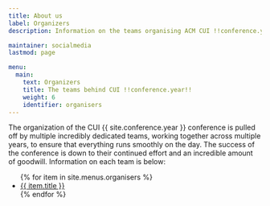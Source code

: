 ```yaml
---
title: About us
label: Organizers
description: Information on the teams organising ACM CUI !!conference.year!!.

maintainer: socialmedia
lastmod: page

menu:
  main:
    text: Organizers
    title: The teams behind CUI !!conference.year!!
    weight: 6
    identifier: organisers
---
```


<p>
    The organization of the CUI {{ site.conference.year }} conference is pulled off by multiple incredibly dedicated teams, working together across multiple years, to ensure that everything runs smoothly on the day. The success of the conference is down to their continued effort and an incredible amount of goodwill. Information on each team is below:
</p>

<ul>
{% for item in site.menus.organisers %}
    <li class="{% if item.sep_before %}pt-3{% endif %}">
        <a class="" href="{{ item.url | absolute_url }}" title="{{ item.alt | escape | replace: "!!conference.year!!", site.conference.year | replace: "!!conference.location!!", site.conference.location | replace: "!!conference.dates!!", site.conference.dates }}">
            {{ item.title }}
        </a>
    </li>
{% endfor %}
</ul>
